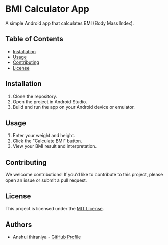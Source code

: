 # BMI Calculator App

A simple Android app that calculates BMI (Body Mass Index).

## Table of Contents
- [Installation](#installation)
- [Usage](#usage)
- [Contributing](#contributing)
- [License](#license)

## Installation

1. Clone the repository.
2. Open the project in Android Studio.
3. Build and run the app on your Android device or emulator.

## Usage

1. Enter your weight and height.
2. Click the "Calculate BMI" button.
3. View your BMI result and interpretation.

## Contributing

We welcome contributions! If you'd like to contribute to this project, please open an issue or submit a pull request.

## License

This project is licensed under the [MIT License](LICENSE).

## Authors

- Anshul thiraniya - [GitHub Profile](https://github.com/AnshulThiraniya)


